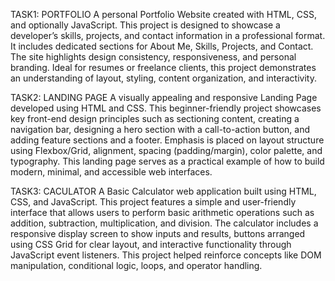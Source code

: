  TASK1: PORTFOLIO
 A personal Portfolio Website created with HTML, CSS, and optionally JavaScript. This project is designed to showcase a developer’s skills, projects, and contact information in a professional format. It includes dedicated sections for About Me, Skills, Projects, and Contact. The site highlights design consistency, responsiveness, and personal branding. Ideal for resumes or freelance clients, this project demonstrates an understanding of layout, styling, content organization, and interactivity.



TASK2: LANDING PAGE
A visually appealing and responsive Landing Page developed using HTML and CSS. This beginner-friendly project showcases key front-end design principles such as sectioning content, creating a navigation bar, designing a hero section with a call-to-action button, and adding feature sections and a footer. Emphasis is placed on layout structure using Flexbox/Grid, alignment, spacing (padding/margin), color palette, and typography. This landing page serves as a practical example of how to build modern, minimal, and accessible web interfaces.



TASK3: CACULATOR
A Basic Calculator web application built using HTML, CSS, and JavaScript. This project features a simple and user-friendly interface that allows users to perform basic arithmetic operations such as addition, subtraction, multiplication, and division. The calculator includes a responsive display screen to show inputs and results, buttons arranged using CSS Grid for clear layout, and interactive functionality through JavaScript event listeners. This project helped reinforce concepts like DOM manipulation, conditional logic, loops, and operator handling.